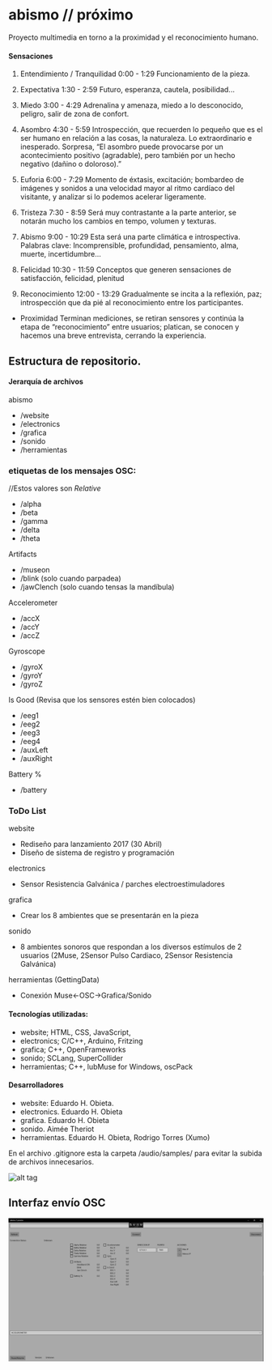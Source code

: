 # abismo // próximo 
Proyecto multimedia en torno a la proximidad y el reconocimiento humano.

#### Sensaciones
1. Entendimiento / Tranquilidad 0:00 - 1:29 Funcionamiento de la pieza.

2. Expectativa 1:30 - 2:59 Futuro, esperanza, cautela, posibilidad...

3. Miedo 3:00 - 4:29 Adrenalina y amenaza, miedo a lo desconocido, peligro, salir de zona de confort.

4. Asombro 4:30 - 5:59 Introspección, que recuerden lo pequeño que es el ser humano en relación a las cosas, la naturaleza. Lo extraordinario e inesperado. Sorpresa, “El asombro puede provocarse por un acontecimiento positivo (agradable), pero también por un hecho negativo (dañino o doloroso).”

5. Euforia 6:00 - 7:29 Momento de éxtasis, excitación; bombardeo de imágenes y sonidos a una velocidad mayor al ritmo cardíaco del visitante, y analizar si lo podemos acelerar ligeramente.

6. Tristeza 7:30 - 8:59
Será muy contrastante a la parte anterior, se notarán mucho los cambios en tempo, volumen y texturas.

7. Abismo 9:00 -  10:29
Esta será una parte climática e introspectiva. Palabras clave: Incomprensible, profundidad, pensamiento, alma, muerte, incertidumbre...

8. Felicidad 10:30 - 11:59
Conceptos que generen sensaciones de satisfacción, felicidad, plenitud

9. Reconocimiento 12:00 - 13:29
Gradualmente se incita a la reflexión, paz; introspección que da pié al reconocimiento entre los participantes.
- Proximidad
Terminan mediciones, se retiran sensores y continúa la etapa de “reconocimiento” entre usuarios; platican, se conocen y hacemos una breve entrevista, cerrando la experiencia.

## Estructura de repositorio.
#### Jerarquía de archivos
abismo
- /website
- /electronics
- /grafica
- /sonido
- /herramientas

### etiquetas de los mensajes OSC:
//Estos valores son *Relative*
- /alpha
- /beta
- /gamma
- /delta
- /theta

Artifacts
- /museon
- /blink (solo cuando parpadea)
- /jawClench (solo cuando tensas la mandíbula)

Accelerometer
- /accX
- /accY
- /accZ

Gyroscope
- /gyroX
- /gyroY
- /gyroZ

Is Good (Revisa que los sensores estén bien colocados)
- /eeg1
- /eeg2
- /eeg3
- /eeg4
- /auxLeft
- /auxRight

Battery %
- /battery

### ToDo List
website
* Rediseño para lanzamiento 2017 (30 Abril)
* Diseño de sistema de registro y programación

electronics
* Sensor Resistencia Galvánica / parches electroestimuladores

grafica
* Crear los 8 ambientes que se presentarán en la pieza

sonido
* 8 ambientes sonoros que respondan a los diversos estímulos de 2 usuarios (2Muse, 2Sensor Pulso Cardiaco, 2Sensor Resistencia Galvánica)

herramientas (GettingData)
* Conexión Muse<-OSC->Grafica/Sonido

#### Tecnologías utilizadas:
* website; HTML, CSS, JavaScript, 
* electronics; C/C++, Arduino, Fritzing
* grafica; C++, OpenFrameworks
* sonido; SCLang, SuperCollider
* herramientas; C++, lubMuse for Windows, oscPack

#### Desarrolladores
* website: Eduardo H. Obieta.
* electronics. Eduardo H. Obieta
* grafica. Eduardo H. Obieta
* sonido. Aimée Theriot
* herramientas. Eduardo H. Obieta, Rodrigo Torres (Xumo)

En el archivo .gitignore esta la carpeta /audio/samples/ para evitar la subida de archivos innecesarios.

![alt tag](http://abismo.cc/images/agradecimiento_coverFB.png)

## Interfaz envío OSC

![alt tag](https://github.com/laadeho/abismo/blob/master/website/images/UI_200417.png?raw=true)
